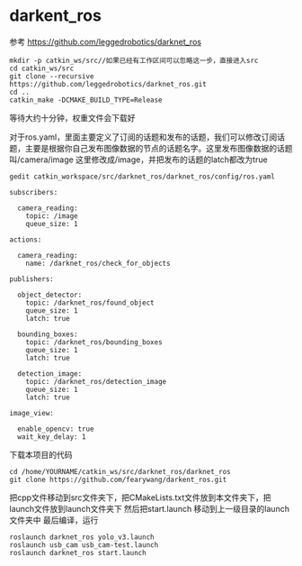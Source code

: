 # darkent_ros
参考  https://github.com/leggedrobotics/darknet_ros

```
mkdir -p catkin_ws/src//如果已经有工作区间可以忽略这一步，直接进入src
cd catkin_ws/src
git clone --recursive https://github.com/leggedrobotics/darknet_ros.git
cd ..
catkin_make -DCMAKE_BUILD_TYPE=Release
```
等待大约十分钟，权重文件会下载好

对于ros.yaml，里面主要定义了订阅的话题和发布的话题，我们可以修改订阅话题，主要是根据你自己发布图像数据的节点的话题名字。这里发布图像数据的话题叫/camera/image
这里修改成/image，并把发布的话题的latch都改为true


```
gedit catkin_workspace/src/darknet_ros/darknet_ros/config/ros.yaml

```


```
subscribers:

  camera_reading:
    topic: /image
    queue_size: 1

actions:

  camera_reading:
    name: /darknet_ros/check_for_objects

publishers:

  object_detector:
    topic: /darknet_ros/found_object
    queue_size: 1
    latch: true

  bounding_boxes:
    topic: /darknet_ros/bounding_boxes
    queue_size: 1
    latch: true

  detection_image:
    topic: /darknet_ros/detection_image
    queue_size: 1
    latch: true

image_view:

  enable_opencv: true
  wait_key_delay: 1
```
下载本项目的代码
```
cd /home/YOURNAME/catkin_ws/src/darknet_ros/darknet_ros
git clone https://github.com/fearywang/darkent_ros.git
```
把cpp文件移动到src文件夹下，把CMakeLists.txt文件放到本文件夹下，把launch文件放到launch文件夹下
然后把start.launch 移动到上一级目录的launch文件夹中
最后编译，运行
```
roslaunch darknet_ros yolo_v3.launch 
roslaunch usb_cam usb_cam-test.launch 
roslaunch darknet_ros start.launch 
```
